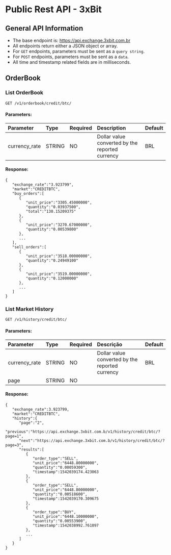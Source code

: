 # Public Rest API - 3xBit


## General API Information
* The base endpoint is: https://api.exchange.3xbit.com.br
* All endpoints return either a JSON object or array.
* For `GET` endpoints, parameters must be sent as a `query string`.
* For `POST` endpoints, parameters must be sent as a `data`.
* All time and timestamp related fields are in milliseconds.



## OrderBook

### List OrderBook

```
GET /v1/orderbook/credit/btc/
```
#### Parameters:
|  Parameter    | Type   | Required | Description  | Default |
|:--------------|:-------|:------------|:---------|:-----------|
| currency_rate | STRING | NO         | Dollar value converted by the reported currency | BRL |


#### Response:
```
{  
   "exchange_rate":"3.923799",
   "market":"CREDITBTC",
   "buy_orders":[  
      {  
         "unit_price":"3305.45000000",
         "quantity":"0.03937500",
         "total":"130.15209375"
      },
      {  
         "unit_price":"3270.67000000",
         "quantity":"0.00539800"
      },
      ...
   ],
   "sell_orders":[  
      {  
         "unit_price":"3518.00000000",
         "quantity":"0.24949100"
      },
      {  
         "unit_price":"3519.00000000",
         "quantity":"0.12000000"
      },
      ...
   ]
}
```


### List Market History

```
GET /v1/history/credit/btc/
```
#### Parameters:
|  Parameter    | Type   | Required | Descrição  | Default |
|:--------------|:-------|:------------|:---------|:-----------|
| currency_rate | STRING | NO         | Dollar value converted by the reported currency | BRL |
| page | STRING | NO         |  |  |


#### Response:
```
{  
   "exchange_rate":3.923799,
   "market":"CREDITBTC",
   "history":{  
      "page":"2",
      "previous":"https://api.exchange.3xbit.com.b/v1/history/credit/btc/?page=1",
      "next":"https://api.exchange.3xbit.com.b/v1/history/credit/btc/?page=3",
      "results":[  
         {  
            "order_type":"SELL",
            "unit_price":"6448.80000000",
            "quantity":"0.00059300",
            "timestamp":1542039174.423063
         },
         {  
            "order_type":"SELL",
            "unit_price":"6448.80000000",
            "quantity":"0.00518600",
            "timestamp":1542039170.309675
         },
         {  
            "order_type":"BUY",
            "unit_price":"6448.10000000",
            "quantity":"0.00553900",
            "timestamp":1542038992.761097
         },
         ...
      ]
   }
}
```
